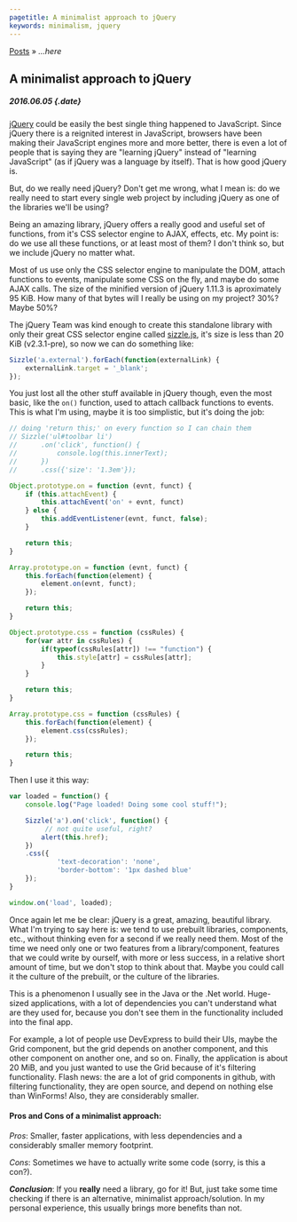 ```yaml
---
pagetitle: A minimalist approach to jQuery
keywords: minimalism, jquery
---
```


[Posts](index.md) &raquo; _...here_

## A minimalist approach to jQuery
##### 2016.06.05 {.date}

[jQuery](http://jquery.com/) could be easily the best single thing happened to JavaScript. Since jQuery there is a reignited interest in JavaScript, browsers have been making their JavaScript engines more and more better, there is even a lot of people that is saying they are "learning jQuery" instead of "learning JavaScript" (as if jQuery was a language by itself). That is how good jQuery is.

But, do we really need jQuery? Don't get me wrong, what I mean is: do we really need to start every single web project by including jQuery as one of the libraries we'll be using?

Being an amazing library, jQuery offers a really good and useful set of functions, from it's CSS selector engine to AJAX, effects, etc. My point is: do we use all these functions, or at least most of them? I don't think so, but we include jQuery no matter what.

Most of us use only the CSS selector engine to manipulate the DOM, attach functions to events, manipulate some CSS on the fly, and maybe do some AJAX calls. The size of the minified version of jQuery 1.11.3 is aproximately 95 KiB. How many of that bytes will I really be using on my project? 30%? Maybe 50%?

The jQuery Team was kind enough to create this standalone library with only their great CSS selector engine called [sizzle.js](https://sizzlejs.com/), it's size is less than 20 KiB (v2.3.1-pre), so now we can do something like:

```javascript
Sizzle('a.external').forEach(function(externalLink) {
	externalLink.target = '_blank';
});
```

You just lost all the other stuff available in jQuery though, even the most basic, like the `on()` function, used to attach callback functions to events. This is what I'm using, maybe it is too simplistic, but it's doing the job:

```javascript
// doing 'return this;' on every function so I can chain them
// Sizzle('ul#toolbar li')
// 		.on('click', function() {
//			console.log(this.innerText);
//		})
//  	.css({'size': '1.3em'});

Object.prototype.on = function (evnt, funct) {
	if (this.attachEvent) {
		this.attachEvent('on' + evnt, funct)
	} else {
		this.addEventListener(evnt, funct, false);
	}

	return this;
}

Array.prototype.on = function (evnt, funct) {
	this.forEach(function(element) {
		element.on(evnt, funct);
	});

	return this;
}

Object.prototype.css = function (cssRules) {
	for(var attr in cssRules) {
		if(typeof(cssRules[attr]) !== "function") {
			this.style[attr] = cssRules[attr];
		}
	}

	return this;
}

Array.prototype.css = function (cssRules) {
	this.forEach(function(element) {
		element.css(cssRules);
	});

	return this;
}
```

Then I use it this way:

```javascript
var loaded = function() {
	console.log("Page loaded! Doing some cool stuff!");

	Sizzle('a').on('click', function() {
		 // not quite useful, right?
		alert(this.href);
	})
	.css({
			'text-decoration': 'none',
			'border-bottom': '1px dashed blue'
	});
}

window.on('load', loaded);
```

Once again let me be clear: jQuery is a great, amazing, beautiful library. What I'm trying to say here is: we tend to use prebuilt libraries, components, etc., without thinking even for a second if we really need them. Most of the time we need only one or two features from a library/component, features that we could write by ourself, with more or less success, in a relative short amount of time, but we don't stop to think about that. Maybe you could call it the culture of the prebuilt, or the culture of the libraries.

This is a phenomenon I usually see in the Java or the .Net world. Huge-sized applications, with a lot of dependencies you can't understand what are they used for, because you don't see them in the functionality included into the final app.

For example, a lot of people use DevExpress to build their UIs, maybe the Grid component, but the grid depends on another component, and this other component on another one, and so on. Finally, the application is about 20 MiB, and you just wanted to use the Grid because of it's filtering functionality. Flash news: the are a lot of grid components in github, with filtering functionality, they are open source, and depend on nothing else than WinForms! Also, they are considerably smaller.

#### Pros and Cons of a minimalist approach:

_Pros_: Smaller, faster applications, with less dependencies and a considerably smaller memory footprint.

_Cons_: Sometimes we have to actually write some code (sorry, is this a con?).

_**Conclusion**_: If you **really** need a library, go for it! But, just take some time checking if there is an alternative, minimalist approach/solution. In my personal experience, this usually brings more benefits than not.

